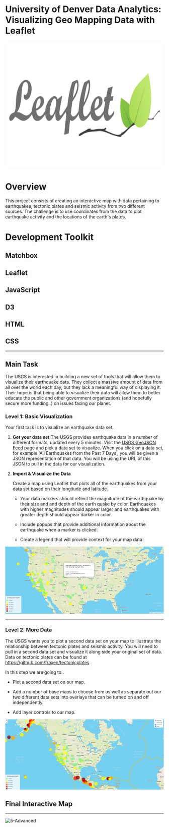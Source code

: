 # University of Denver Data Analytics: Visualizing Geo Mapping Data with Leaflet

<p align="center">
<img width="900" height="400" src="Images/leaflet.png">
</p>

# Overview
This project consists of creating an interactive map with data pertaining to earthquakes, tectonic plates and seismic activity from two different sources. The challenge is to use coordinates from the data to plot earthquake activity and the locations of the earth's plates. 

# Development Toolkit
## Matchbox
## Leaflet
## JavaScript
## D3
## HTML
## CSS
---

## Main Task
The USGS is interested in building a new set of tools that will allow them to visualize their earthquake data. They collect a massive amount of data from all over the world each day, but they lack a meaningful way of displaying it. Their hope is that being able to visualize their data will allow them to better educate the public and other government organizations (and hopefully secure more funding..) on issues facing our planet.

### Level 1: Basic Visualization



Your first task is to visualize an earthquake data set.

1. **Get your data set**
   The USGS provides earthquake data in a number of different formats, updated every 5 minutes. Visit the [USGS GeoJSON Feed](http://earthquake.usgs.gov/earthquakes/feed/v1.0/geojson.php) page and pick a data set to visualize. When you click on a data set, for example 'All Earthquakes from the Past 7 Days', you will be given a JSON representation of that data. You will be using the URL of this JSON to pull in the data for our visualization.

 

2. **Import & Visualize the Data**

   Create a map using Leaflet that plots all of the earthquakes from your data set based on their longitude and latitude.

   * Your data markers should reflect the magnitude of the earthquake by their size and and depth of the earth quake by color. Earthquakes with higher magnitudes should appear larger and earthquakes with greater depth should appear darker in color.

   * Include popups that provide additional information about the earthquake when a marker is clicked.

   * Create a legend that will provide context for your map data.


![2-BasicMap](Images/image1.png)
- - -

### Level 2: More Data 



The USGS wants you to plot a second data set on your map to illustrate the relationship between tectonic plates and seismic activity. You will need to pull in a second data set and visualize it along side your original set of data. Data on tectonic plates can be found at <https://github.com/fraxen/tectonicplates>.

In this step we are going to..

* Plot a second data set on our map.

* Add a number of base maps to choose from as well as separate out our two different data sets into overlays that can be turned on and off independently.

* Add layer controls to our map.

![5-Advanced](Images/image2.png)

## Final Interactive Map
- - -
![5-Advanced](Images/video1.gif)
